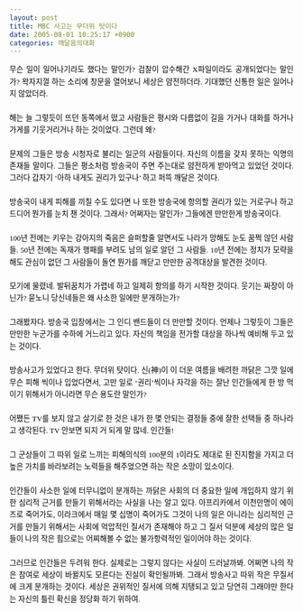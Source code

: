 ```yaml
---
layout: post
title: MBC 사고는 무더위 탓이다
date: 2005-08-01 10:25:17 +0900
categories: 깨달음의대화
---
```

<P style="FONT-SIZE: 10pt; MARGIN: 0pt; COLOR: #000000; TEXT-INDENT: 0pt; LINE-HEIGHT: 160%; FONT-FAMILY: '바탕'; TEXT-ALIGN: justify">
  무슨 일이 일어나기라도 했다는 말인가? 검찰이 압수해간 X파일이라도 공개되었다는 말인가? 왁자지껄 하는 소리에 창문을 열어보니 세상은 얌전하더라. 기대했던 신통한 일은 일어나지 않았더라.
</p>

<P style="FONT-SIZE: 10pt; MARGIN: 0pt; COLOR: #000000; TEXT-INDENT: 0pt; LINE-HEIGHT: 160%; FONT-FAMILY: '바탕'; TEXT-ALIGN: justify">
  <BR />
</p>

<P style="FONT-SIZE: 10pt; MARGIN: 0pt; COLOR: #000000; TEXT-INDENT: 0pt; LINE-HEIGHT: 160%; FONT-FAMILY: '바탕'; TEXT-ALIGN: justify">
  해는 늘 그렇듯이 뜨던 동쪽에서 떴고 사람들은 평시와 다름없이 길을 가거나 대화를 하거나 가게를 기웃거리거나 하는 것이었다. 그런데 왜?
</p>

<P style="FONT-SIZE: 10pt; MARGIN: 0pt; COLOR: #000000; TEXT-INDENT: 0pt; LINE-HEIGHT: 160%; FONT-FAMILY: '바탕'; TEXT-ALIGN: justify">
  <BR />
</p>

<P style="FONT-SIZE: 10pt; MARGIN: 0pt; COLOR: #000000; TEXT-INDENT: 0pt; LINE-HEIGHT: 160%; FONT-FAMILY: '바탕'; TEXT-ALIGN: justify">
  문제의 그들은 방송 시청자로 불리는 일군의 사람들이다. 자신의 이름을 갖지 못하는 익명의 존재들 말이다. 그들은 평소처럼 방송국이 주면 주는대로 얌전하게 받아먹고 있었던 것이다. 그러다 갑자기 ‘아하 내게도 권리가 있구나’ 하고 퍼뜩 깨달은 것이다.
</p>

<P style="FONT-SIZE: 10pt; MARGIN: 0pt; COLOR: #000000; TEXT-INDENT: 0pt; LINE-HEIGHT: 160%; FONT-FAMILY: '바탕'; TEXT-ALIGN: justify">
  <BR />
</p>

<P style="FONT-SIZE: 10pt; MARGIN: 0pt; COLOR: #000000; TEXT-INDENT: 0pt; LINE-HEIGHT: 160%; FONT-FAMILY: '바탕'; TEXT-ALIGN: justify">
  방송국이 내게 피해를 끼칠 수도 있다면 나 또한 방송국에 항의할 권리가 있는 거로구나 하고 드디어 뭔가를 눈치 챈 것이다. 그래서? 어쩌자는 말인가? 그들에겐 만만한게 방송국이다.
</p>

<P style="FONT-SIZE: 10pt; MARGIN: 0pt; COLOR: #000000; TEXT-INDENT: 0pt; LINE-HEIGHT: 160%; FONT-FAMILY: '바탕'; TEXT-ALIGN: justify">
  <BR />
</p>

<P style="FONT-SIZE: 10pt; MARGIN: 0pt; COLOR: #000000; TEXT-INDENT: 0pt; LINE-HEIGHT: 160%; FONT-FAMILY: '바탕'; TEXT-ALIGN: justify">
  100년 전에는 키우는 강아지의 죽음은 슬퍼할줄 알면서도 나라가 망해도 눈도 꿈쩍 않던 사람들. 50년 전에는 독재가 행패를 부려도 남의 일로 알던 그 사람들. 10년 전에는 정치가 모략을 해도 관심이 없던 그 사람들이 돌연 뭔가를 깨닫고 만만한 공격대상을 발견한 것이다.
</p>

<P style="FONT-SIZE: 10pt; MARGIN: 0pt; COLOR: #000000; TEXT-INDENT: 0pt; LINE-HEIGHT: 160%; FONT-FAMILY: '바탕'; TEXT-ALIGN: justify">
  <BR />
</p>

<P style="FONT-SIZE: 10pt; MARGIN: 0pt; COLOR: #000000; TEXT-INDENT: 0pt; LINE-HEIGHT: 160%; FONT-FAMILY: '바탕'; TEXT-ALIGN: justify">
  모기에 물렸네. 발뒤꿈치가 가렵네 하고 일제히 항의를 하기 시작한 것이다. 웃기는 짜장이 아닌가? 묻노니 당신네들은 왜 사소한 일에만 분개하는가?
</p>

<P style="FONT-SIZE: 10pt; MARGIN: 0pt; COLOR: #000000; TEXT-INDENT: 0pt; LINE-HEIGHT: 160%; FONT-FAMILY: '바탕'; TEXT-ALIGN: justify">
  <BR />
</p>

<P style="FONT-SIZE: 10pt; MARGIN: 0pt; COLOR: #000000; TEXT-INDENT: 0pt; LINE-HEIGHT: 160%; FONT-FAMILY: '바탕'; TEXT-ALIGN: justify">
  그래봤자다. 방송국 입장에서는 그 인디 밴드들이 더 만만할 것이다. 언제나 그렇듯이 그들은 만만한 누군가를 수하에 거느리고 있다. 자신의 책임을 전가할 대상을 하나씩 예비해 두고 있는 것이다.
</p>

<P style="FONT-SIZE: 10pt; MARGIN: 0pt; COLOR: #000000; TEXT-INDENT: 0pt; LINE-HEIGHT: 160%; FONT-FAMILY: '바탕'; TEXT-ALIGN: justify">
  <BR />
</p>

<P style="FONT-SIZE: 10pt; MARGIN: 0pt; COLOR: #000000; TEXT-INDENT: 0pt; LINE-HEIGHT: 160%; FONT-FAMILY: '바탕'; TEXT-ALIGN: justify">
  방송사고가 있었다고 한다. 무더위 탓이다. 신(神)이 이 더운 여름을 배려한 까닭은 그깟 일에 무슨 피해 씩이나 입었다면서, 고만 일로 ‘권리’씩이나 자각을 하는 잘난 인간들에게 한 방 먹이기 위해서가 아니라면 무슨 용도란 말인가?
</p>

<P style="FONT-SIZE: 10pt; MARGIN: 0pt; COLOR: #000000; TEXT-INDENT: 0pt; LINE-HEIGHT: 160%; FONT-FAMILY: '바탕'; TEXT-ALIGN: justify">
  <BR />
</p>

<P style="FONT-SIZE: 10pt; MARGIN: 0pt; COLOR: #000000; TEXT-INDENT: 0pt; LINE-HEIGHT: 160%; FONT-FAMILY: '바탕'; TEXT-ALIGN: justify">
  어쨌든 TV를 보지 않고 살기로 한 것은 내가 한 몇 안되는 결정들 중에 잘한 선택들 중 하나라고 생각된다. TV 안보면 되지 거 되게 말 많네. 인간들!
</p>

<P style="FONT-SIZE: 10pt; MARGIN: 0pt; COLOR: #000000; TEXT-INDENT: 0pt; LINE-HEIGHT: 160%; FONT-FAMILY: '바탕'; TEXT-ALIGN: justify">
  <BR />
</p>

<P style="FONT-SIZE: 10pt; MARGIN: 0pt; COLOR: #000000; TEXT-INDENT: 0pt; LINE-HEIGHT: 160%; FONT-FAMILY: '바탕'; TEXT-ALIGN: justify">
  그 군상들이 그 따위 일로 느끼는 피해의식의 100분의 1이라도 제대로 된 진지함을 가지고 더 높은 가치를 바라보려는 노력들을 해주었으면 하는 작은 소망이 있소이다.
</p>

<P style="FONT-SIZE: 10pt; MARGIN: 0pt; COLOR: #000000; TEXT-INDENT: 0pt; LINE-HEIGHT: 160%; FONT-FAMILY: '바탕'; TEXT-ALIGN: justify">
  <BR />
</p>

<P style="FONT-SIZE: 10pt; MARGIN: 0pt; COLOR: #000000; TEXT-INDENT: 0pt; LINE-HEIGHT: 160%; FONT-FAMILY: '바탕'; TEXT-ALIGN: justify">
  인간들이 사소한 일에 터무니없이 분개하는 까닭은 사회의 더 중요한 일에 개입하지 않기 위한 심리적 근거를 만들기 위해서라는 사실을 나는 알고 있다. 아프리카에서 이천만명이 에이즈로 죽어가도, 이라크에서 매일 몇 십명이 죽어가도 그것이 나의 일은 아니라는 심리적인 근거를 만들기 위해서는 사회에 억압적인 질서가 존재해야 하고 그 질서 덕분에 세상의 많은 일들이 나의 작은 힘으로는 어찌해볼 수 없는 불가항력적인 일이어야 하는 것이다.
</p>

<P style="FONT-SIZE: 10pt; MARGIN: 0pt; COLOR: #000000; TEXT-INDENT: 0pt; LINE-HEIGHT: 160%; FONT-FAMILY: '바탕'; TEXT-ALIGN: justify">
  <BR />
</p>

<P style="FONT-SIZE: 10pt; MARGIN: 0pt; COLOR: #000000; TEXT-INDENT: 0pt; LINE-HEIGHT: 160%; FONT-FAMILY: '바탕'; TEXT-ALIGN: justify">
  그러므로 인간들은 두려워 한다. 실제로는 그렇지 않다는 사실이 드러날까봐. 어쩌면 나의 작은 참여로 세상이 바뀔지도 모른다는 진실이 확인될까봐. 그래서 방송사고 따위 작은 무질서에 크게 분개하는 것이다. 세상은 권위적인 질서에 의해 지탱되고 있고 당연히 그래야만 한다는 자신의 틀린 확신을 정당화 하기 위하여.
</P>